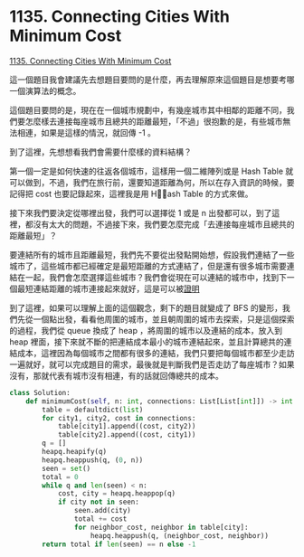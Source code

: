# 1135. Connecting Cities With Minimum Cost

[1135. Connecting Cities With Minimum Cost](https://leetcode.com/problems/connecting-cities-with-minimum-cost/)

這一個題目我會建議先去想題目要問的是什麼，再去理解原來這個題目是想要考哪一個演算法的概念。

這個題目要問的是，現在在一個城市規劃中，有幾座城市其中相鄰的距離不同，我們要怎麼樣去連接每座城市且總共的距離最短，「不過」很抱歉的是，有些城市無法相連，如果是這樣的情況，就回傳 -1 。

到了這裡，先想想看我們會需要什麼樣的資料結構？

第一個一定是如何快速的往返各個城市，這樣用一個二維陣列或是 Hash Table 就可以做到，不過，我們在旅行前，還要知道距離為何，所以在存入資訊的時候，要記得把 cost 也要記錄起來，這裡我是用 Hash Table 的方式來做。

接下來我們要決定從哪裡出發，我們可以選擇從 1 或是 n 出發都可以，到了這裡，都沒有太大的問題，不過接下來，我們要怎麼完成「去連接每座城市且總共的距離最短」？

要連結所有的城市且距離最短，我們先不要從出發點開始想，假設我們連結了一些城市了，這些城市都已經確定是最短距離的方式連結了，但是還有很多城市需要連結在一起，我們會怎麼選擇這些城市？我們會從現在可以連結的城市中，找到下一個最短連結距離的城市連接起來就好，這是可以被[證明](https://web.stanford.edu/class/archive/cs/cs161/cs161.1138/lectures/14/Small14.pdf)

到了這裡，如果可以理解上面的這個觀念，剩下的題目就變成了 BFS 的變形，我們先從一個點出發，看看他周圍的城市，並且朝周圍的城市去探索，只是這個探索的過程，我們從 queue 換成了 heap ，將周圍的城市以及連結的成本，放入到 heap 裡面，接下來就不斷的把連結成本最小的城市連結起來，並且計算總共的連結成本，這裡因為每個城市之間都有很多的連結，我們只要把每個城市都至少走訪一遍就好，就可以完成題目的需求，最後就是判斷我們是否走訪了每座城市？如果沒有，那就代表有城市沒有相連，有的話就回傳總共的成本。

```python
class Solution:
    def minimumCost(self, n: int, connections: List[List[int]]) -> int:
        table = defaultdict(list)
        for city1, city2, cost in connections:
            table[city1].append((cost, city2))
            table[city2].append((cost, city1))
        q = []
        heapq.heapify(q)
        heapq.heappush(q, (0, n))
        seen = set()
        total = 0
        while q and len(seen) < n:
            cost, city = heapq.heappop(q)
            if city not in seen:
                seen.add(city)
                total += cost
                for neighbor_cost, neighbor in table[city]:
                    heapq.heappush(q, (neighbor_cost, neighbor))
        return total if len(seen) == n else -1
```

